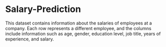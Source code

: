 # Salary-Prediction
This dataset contains information about the salaries of employees at a company. Each row represents a different employee, and the columns include information such as age, gender, education level, job title, years of experience, and salary.
